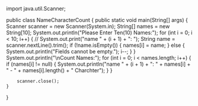import java.util.Scanner;

public class NameCharacterCount {
    public static void main(String[] args) {
        Scanner scanner = new Scanner(System.in);
        String[] names = new String[10];
        System.out.println("Please Enter Ten(10) Names:");
        for (int i = 0; i < 10; i++) {
            // System.out.print("name " + (i + 1) + ": ");
            String name = scanner.nextLine().trim();
            if (!name.isEmpty()) {
                names[i] = name;
            } else {
                System.out.println("Fields cannot be empty.");
                i--;
            }
        }
        System.out.println("\nCount Names:");
        for (int i = 0; i < names.length; i++) {
            if (names[i] != null) { 
                System.out.println("name " + (i + 1) + ": " + names[i] + " - " + names[i].length() + " Charchter");
            }
        }

        scanner.close();
    }
}
